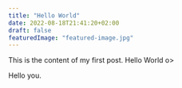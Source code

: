 ```yaml
---
title: "Hello World"
date: 2022-08-18T21:41:20+02:00
draft: false
featuredImage: "featured-image.jpg"
---
```


This is the content of my first post. Hello World o>

Hello you.
